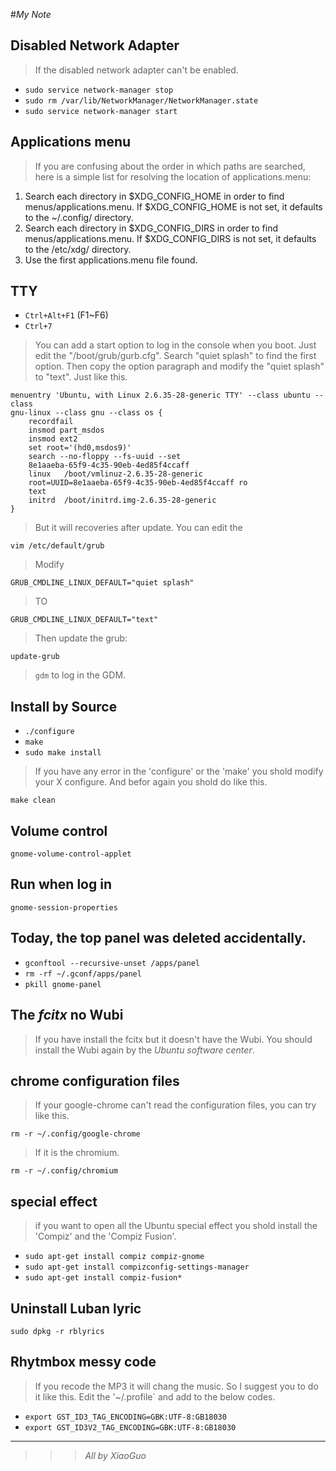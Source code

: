 #_My Note_

## Disabled Network Adapter

>If the disabled network adapter can't be enabled.

*  ``sudo service network-manager stop``
*  ``sudo rm /var/lib/NetworkManager/NetworkManager.state``
*  ``sudo service network-manager start``

## Applications menu

>If you are confusing about the order in which paths are searched, here is a simple list for resolving the location of applications.menu:

1.  Search each directory in $XDG\_CONFIG\_HOME in order to find menus/applications.menu. If $XDG\_CONFIG\_HOME is not set, it defaults to the ~/.config/ directory.
2.  Search each directory in $XDG\_CONFIG\_DIRS in order to find menus/applications.menu. If $XDG\_CONFIG\_DIRS is not set, it defaults to the /etc/xdg/ directory.
3.  Use the first applications.menu file found.

## TTY

*  ``Ctrl+Alt+F1``  (F1~F6)
*  ``Ctrl+7``

>You can add a start option to log in the console when you boot. Just edit the "/boot/grub/gurb.cfg". Search "quiet splash" to find the first option. Then copy the option paragraph and modify the "quiet splash" to "text". Just like this.

    menuentry 'Ubuntu, with Linux 2.6.35-28-generic TTY' --class ubuntu --class
    gnu-linux --class gnu --class os {
        recordfail
        insmod part_msdos
        insmod ext2
        set root='(hd0,msdos9)'
        search --no-floppy --fs-uuid --set
        8e1aaeba-65f9-4c35-90eb-4ed85f4ccaff
        linux   /boot/vmlinuz-2.6.35-28-generic
        root=UUID=8e1aaeba-65f9-4c35-90eb-4ed85f4ccaff ro
        text
        initrd  /boot/initrd.img-2.6.35-28-generic
    }

>But it will recoveries after update. You can edit the 

``vim /etc/default/grub``

>Modify

``GRUB_CMDLINE_LINUX_DEFAULT="quiet splash"``

>TO

``GRUB_CMDLINE_LINUX_DEFAULT="text"``

>Then update the grub:

``update-grub``

>``gdm`` to log in the GDM.

## Install by Source

*  ``./configure``
*  ``make``
*  ``sudo make install``

>If you have any error in the 'configure' or the 'make' you shold modify your X configure. And befor again you shold do like this.

``make clean``

## Volume control

``gnome-volume-control-applet``

## Run when log in

``gnome-session-properties``

## Today, the top panel was deleted accidentally.

*  ``gconftool --recursive-unset /apps/panel``
*  ``rm -rf ~/.gconf/apps/panel``
*  ``pkill gnome-panel``

## The _fcitx_ no Wubi

>If you have install the fcitx but it doesn't have the Wubi. You should install the Wubi again by the _Ubuntu software center_.

## chrome configuration files

>If your google-chrome can't read the configuration files, you can try like this.

``rm -r ~/.config/google-chrome``

>If it is the chromium.

``rm -r ~/.config/chromium``

## special effect

>if you want to open all the Ubuntu special effect you shold install the 'Compiz' and the 'Compiz Fusion'.

*  ``sudo apt-get install compiz compiz-gnome``
*  ``sudo apt-get install compizconfig-settings-manager``
*  ``sudo apt-get install compiz-fusion*``

## Uninstall Luban lyric

``sudo dpkg -r rblyrics``

## Rhytmbox messy code

>If you recode the MP3 it will chang the music. So I suggest you to do it like this. Edit the '~/.profile` and add to the below codes.

*  ``export GST_ID3_TAG_ENCODING=GBK:UTF-8:GB18030``
*  ``export GST_ID3V2_TAG_ENCODING=GBK:UTF-8:GB18030``

***

>>>_All by XiaoGuo_
